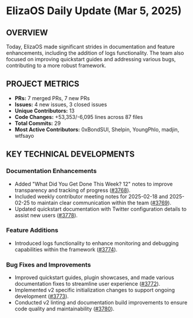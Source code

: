 # ElizaOS Daily Update (Mar 5, 2025)

## OVERVIEW

Today, ElizaOS made significant strides in documentation and feature enhancements, including the addition of logs functionality. The team also focused on improving quickstart guides and addressing various bugs, contributing to a more robust framework.

## PROJECT METRICS

- **PRs:** 7 merged PRs, 7 new PRs
- **Issues:** 4 new issues, 3 closed issues
- **Unique Contributors:** 13
- **Code Changes:** +53,353/-6,095 lines across 87 files
- **Total Commits:** 29
- **Most Active Contributors:** 0xBondSUI, Shelpin, YoungPhlo, madjin, wtfsayo

## KEY TECHNICAL DEVELOPMENTS

### Documentation Enhancements

- Added "What Did You Get Done This Week? 12" notes to improve transparency and tracking of progress ([#3768](https://github.com/elizaos/eliza/pull/3768)).
- Included weekly contributor meeting notes for 2025-02-18 and 2025-02-25 to maintain clear communication within the team ([#3769](https://github.com/elizaos/eliza/pull/3769)).
- Updated quickstart documentation with Twitter configuration details to assist new users ([#3778](https://github.com/elizaos/eliza/pull/3778)).

### Feature Additions

- Introduced logs functionality to enhance monitoring and debugging capabilities within the framework ([#3774](https://github.com/elizaos/eliza/pull/3774)).

### Bug Fixes and Improvements

- Improved quickstart guides, plugin showcases, and made various documentation fixes to streamline user experience ([#3772](https://github.com/elizaos/eliza/pull/3772)).
- Implemented v2 specific initialization changes to support ongoing development ([#3773](https://github.com/elizaos/eliza/pull/3773)).
- Conducted v2 linting and documentation build improvements to ensure code quality and maintainability ([#3780](https://github.com/elizaos/eliza/pull/3780)).
